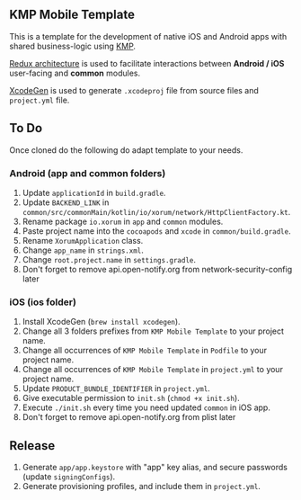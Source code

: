 ## KMP Mobile Template

This is a template for the development of native iOS and Android apps with shared business-logic using [KMP](https://kotlinlang.org/lp/mobile/).

[Redux architecture](https://medium.com/xorum-io/redux-for-android-with-kotlin-in-practice-part-1-initial-setup-8f1a417d466e) is used to facilitate interactions between **Android / iOS** user-facing and **common** modules.

[XcodeGen](https://github.com/yonaskolb/XcodeGen) is used to generate `.xcodeproj` file from source files and `project.yml` file.

## To Do

Once cloned do the following do adapt template to your needs.

### Android (app and common folders)

1. Update `applicationId` in `build.gradle`.
2. Update `BACKEND_LINK` in `common/src/commonMain/kotlin/io/xorum/network/HttpClientFactory.kt`.
3. Rename package `io.xorum` in `app` and `common` modules.
4. Paste project name into the `cocoapods` and `xcode` in `common/build.gradle`.
5. Rename `XorumApplication` class.
6. Change `app_name` in `strings.xml`.
7. Change `root.project.name` in `settings.gradle`.
8. Don't forget to remove api.open-notify.org from network-security-config later

### iOS (ios folder)

1. Install XcodeGen (`brew install xcodegen`).
2. Change all 3 folders prefixes from `KMP Mobile Template` to your project name.
3. Change all occurrences of `KMP Mobile Template` in `Podfile` to your project name.
4. Change all occurrences of `KMP Mobile Template` in `project.yml` to your project name.
5. Update `PRODUCT_BUNDLE_IDENTIFIER` in `project.yml`.
6. Give executable permission to `init.sh` (`chmod +x init.sh`).
7. Execute `./init.sh` every time you need updated `common` in iOS app.
8. Don't forget to remove api.open-notify.org from plist later

## Release

1. Generate `app/app.keystore` with "app" key alias, and secure passwords (update `signingConfigs`).
2. Generate provisioning profiles, and include them in `project.yml`.
